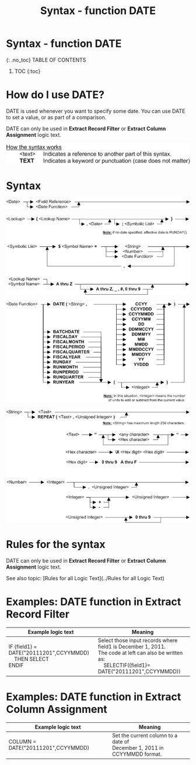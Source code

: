 ﻿---
layout: default
title: "Syntax - function DATE"
parent: Syntax - functions
grand_parent: Workbench Logic Text Syntax
nav_order: 4
---
# Syntax - function DATE
{: .no_toc}
TABLE OF CONTENTS 
1. TOC
{:toc}  
 
 


# How do I use DATE? 

DATE is used whenever you want to specify some date. You can use DATE to set a value, or as part of a comparison.

DATE can only be used in **Extract Record Filter** or **Extract Column Assignment** logic text.

![(Syntax Legend)](../../images/LTZZ_Syntax_legend.gif )

# Syntax 

![(Function DATE 1)](../../images/LTSF_Date_01.gif)

![(Function DATE 2)](../../images/LTSF_DATE_02.gif)

![(Function DATE 3)](../../images/LTSF_DATE_03.gif)

![(Function DATE 4)](../../images/LTSF_DATE_04.gif)

# Rules for the syntax 

DATE can only be used in **Extract Record Filter** or **Extract Column Assignment** logic text.

See also topic: [Rules for all Logic Text](../Rules for all Logic Text) 

# Examples: DATE function in Extract Record Filter 


|Example logic text|Meaning|
|------------------|-------|
|IF {field1} = DATE("20111201",CCYYMMDD)<br>&nbsp;&nbsp;&nbsp;&nbsp;THEN SELECT<br>ENDIF<br>|Select those input records where<br>field1 is December 1, 2011.<br>The code at left can also be written as:<br>&nbsp;&nbsp;&nbsp;&nbsp;SELECTIF({field1}= DATE("20111201",CCYYMMDD))|


# Examples: DATE function in Extract Column Assignment 


|Example logic text|Meaning|
|------------------|-------|
|COLUMN = DATE("20111201",CCYYMMDD)|Set the current column to a date of<br>December 1, 2011 in CCYYMMDD format.|

  


